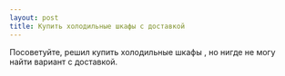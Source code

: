 ```yaml
---
layout: post 
title: Купить холодильные шкафы с доставкой 
--- 
```

Посоветуйте, решил купить холодильные шкафы , но нигде не могу найти вариант с доставкой.